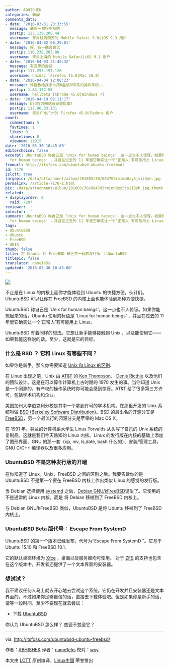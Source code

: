 ```yaml
---
author: ABHISHEK
categories: 新闻
comments_data:
- date: '2016-03-31 23:33:55'
  message: 最后一句猝不及防
  postip: 123.139.208.44
  username: 来自陕西西安的 Mobile Safari 9.0|iOS 9.3 用户
- date: '2016-04-02 08:29:01'
  message: 好，有一融合尝试
  postip: 116.238.203.80
  username: 来自上海的 Mobile Safari|iOS 9.3 用户
- date: '2016-04-03 21:45:32'
  message: 有意思的尝试
  postip: 111.253.197.126
  username: hazdzz [Firefox 45.0|Mac 10.9]
- date: '2016-04-04 12:08:23'
  message: 谁能教给我怎么用U盘装BSD系的操作系统……
  postip: 1.83.172.58
  username: hellbeta [Chrome 45.0|Windows 7]
- date: '2016-04-19 02:11:17'
  message: bsd官方网站有安装指南!
  postip: 112.96.33.131
  username: 来自广东广州的 Firefox 45.0|Fedora 用户
count:
  commentnum: 5
  favtimes: 1
  likes: 0
  sharetimes: 0
  viewnum: 11915
date: '2016-03-30 10:45:00'
editorchoice: false
excerpt: UbuntuBSD 称自己是 ‘Unix for human beings’，这一点也不人惊讶。如果你能想起来的话，Ubuntu 使用的标语是 ‘Linux
  for human beings’ ，并且在过去的 11 年里它确实让一个‘正常人’有可能用上 Linux。
fromurl: http://itsfoss.com/ubuntubsd-ubuntu-freebsd/
id: 7176
islctt: true
largepic: /data/attachment/album/201603/30/084703rmimh0zy5jsii3yh.jpg
permalink: /article-7176-1.html
pic: /data/attachment/album/201603/30/084703rmimh0zy5jsii3yh.jpg.thumb.jpg
related:
- displayorder: 0
  raid: 7207
reviewer: ''
selector: ''
summary: UbuntuBSD 称自己是 ‘Unix for human beings’，这一点也不人惊讶。如果你能想起来的话，Ubuntu 使用的标语是 ‘Linux
  for human beings’ ，并且在过去的 11 年里它确实让一个‘正常人’有可能用上 Linux。
tags:
- UbuntuBSD
- Ubuntu
- FreeBSD
- UNIX
thumb: false
title: 将 Ubuntu 和 FreeBSD 融合在一起的发行版 ：UbuntuBSD
titlepic: false
translator: name1e5s
updated: '2016-03-30 10:45:00'
---
```


![](/data/attachment/album/201603/30/084703rmimh0zy5jsii3yh.jpg)


不止是在 Linux 的内核上面你才能体验到 Ubuntu 的快捷方便，伙计们。UbuntuBSD 可以让你在 FreeBSD 的内核上面也能体验到那种方便快捷。


UbuntuBSD 称自己是 ‘Unix for human beings’，这一点也不人惊讶。如果你能想起来的话，Ubuntu 使用的标语是 ‘Linux for human beings’ ，并且在过去的 11 年里它确实让一个‘正常人’有可能用上 Linux。


UbuntuBSD 有着同样的想法。它想让新手能够接触到 Unix ，以及能使用它——如果我能这样说的话。至少，这就是它的目标。


### 什么是 BSD ？ 它和 Linux 有哪些不同？


如果你是新手，那么你需要知道 [Unix 和 Linux 的区别](/article-3159-1.html).


在 Linux 出现之前，Unix 由 [AT&T](https://en.wikipedia.org/wiki/AT%26T) 的 [Ken Thompson](https://en.wikipedia.org/wiki/Ken_Thompson)、 [Denis Ricthie](https://en.wikipedia.org/wiki/Dennis_Ritchie) 以及他们的团队设计。这是在可以算作计算机上古时期的 1970 发生的事。当你知道 Unix 是一个闭源的，有产权的操作系统时你可能会感到惊讶。AT&T 给了很多第三方许可，包括学术机构和企业。


美国加州大学伯克利分校是其中一个拿到许可的学术机构。在那里开发的 Unix 系统叫做 [BSD (Berkeley Software Distribution)](http://www.bsd.org/)。BSD 的最出名的开源分支是 [FreeBSD](https://www.freebsd.org/)，另一个最流行的闭源分支是苹果的 Mac OS X。


在 1991 年。芬兰的计算机系大学生 Linus Torvalds 从头写了自己的 Unix 系统的复制品。这就是我们今天熟知的 Linux 内核。Linux 的发行版在内核的基础上添加了图形界面、GNU 的那一套（cp, mv, ls,date, bash 什么的）、安装/管理工具，GNU C/C++ 编译器以及很多应用。


### UbuntuBSD 不是这种发行版的开端


在你知道了 Linux，Unix，FreeBSD 之间的区别之后。我要告诉你的是 UbuntuBSD 不是第一个要在 FreeBSD 内核上作出类似 Linux 的感觉的发行版。


当 Debian 选择使用 [systemd](https://www.freedesktop.org/wiki/Software/systemd/) 之后，[Debian GNU/kFreeBSD](https://www.debian.org/ports/kfreebsd-gnu/)诞生了。它使用的不是通常的 Linux 内核，而是 将 Debian 移植到了 FreeBSD 内核上。


与 Debian GNU/kFreeBSD 类似，UbuntuBSD 是将 Ubuntu 移植到了 FreeBSD 内核上。


### UbuntuBSD Beta 版代号： Escape From SystemD


UbuntuBSD 的第一个版本已经发布，代号为“Escape From SystemD ”。它基于 Ubuntu 15.10 和 FreeBSD 10.1.


它的默认桌面环境为 [Xfce](http://www.xfce.org/) ，桌面以及服务器均可使用。 对于 [ZFS](https://en.wikipedia.org/wiki/ZFS) 的支持也包含在这个版本中。开发者还提供了一个文本界面的安装器。


### 想试试？


我不建议任何人马上就去开心地去尝试这个系统。它仍在开发并且安装器还是文本界面的。不过如果你足够自信的话，直接去下载体验吧。但是如果你是新手的话，请等一段时间，至少不要现在就去尝试：


* 下载 [UbuntuBSD](https://sourceforge.net/projects/ubuntubsd/)


你认为 UbuntuBSD 怎么样？ 兹瓷不兹瓷它？




---


via: <http://itsfoss.com/ubuntubsd-ubuntu-freebsd/>


作者：[ABHISHEK](http://itsfoss.com/author/abhishek/) 译者：[name1e5s](https://github.com/name1e5s) 校对：[wxy](https://github.com/wxy)


本文由 [LCTT](https://github.com/LCTT/TranslateProject) 原创编译，[Linux中国](https://linux.cn/) 荣誉推出